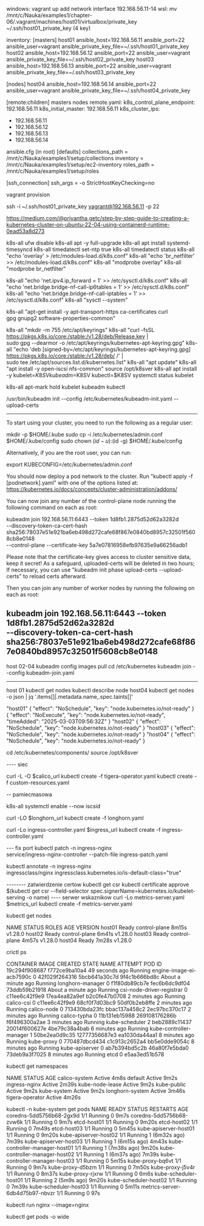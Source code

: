 windows:
vagrant up
add network interface 192.168.56.11-14
wsl:
mv /mnt/c/Nauka/examples1/chapter-06/.vagrant/machines/host01/virtualbox/private_key ~/.ssh/host01_private_key (4 key)
 
inventory:
[masters]
host01 ansible_host=192.168.56.11 ansible_port=22 ansible_user=vagrant ansible_private_key_file=~/.ssh/host01_private_key
host02 ansible_host=192.168.56.12 ansible_port=22 ansible_user=vagrant ansible_private_key_file=~/.ssh/host02_private_key
host03 ansible_host=192.168.56.13 ansible_port=22 ansible_user=vagrant ansible_private_key_file=~/.ssh/host03_private_key

[nodes]
host04 ansible_host=192.168.56.14 ansible_port=22 ansible_user=vagrant ansible_private_key_file=~/.ssh/host04_private_key

[remote:children]
masters
nodes
remote.yaml:
k8s_control_plane_endpoint: 192.168.56.11
k8s_initial_master: 192.168.56.11
k8s_cluster_ips:
  - 192.168.56.11
  - 192.168.56.12
  - 192.168.56.13
  - 192.168.56.14

ansible.cfg (in root)
[defaults]
collections_path = /mnt/c/Nauka/examples1/setup/collections
inventory = /mnt/c/Nauka/examples1/setup/ec2-inventory
roles_path = /mnt/c/Nauka/examples1/setup/roles

[ssh_connection]
ssh_args = -o StrictHostKeyChecking=no

vagrant provision

ssh -i ~/.ssh/host01_private_key vagrant@192.168.56.11 -p 22

https://medium.com/@priyantha.getc/step-by-step-guide-to-creating-a-kubernetes-cluster-on-ubuntu-22-04-using-containerd-runtime-0ead53a8d273

k8s-all ufw disable
 k8s-all apt -y full-upgrade
k8s-all apt install systemd-timesyncd
k8s-all timedatectl set-ntp true
k8s-all timedatectl status
k8s-all "echo 'overlay' > /etc/modules-load.d/k8s.conf"
k8s-all "echo 'br_netfilter' >> /etc/modules-load.d/k8s.conf"
k8s-all "modprobe overlay"
k8s-all "modprobe br_netfilter"

k8s-all "echo 'net.ipv4.ip_forward = 1' >> /etc/sysctl.d/k8s.conf"
k8s-all "echo 'net.bridge.bridge-nf-call-ip6tables = 1' >> /etc/sysctl.d/k8s.conf"
k8s-all "echo 'net.bridge.bridge-nf-call-iptables = 1' >> /etc/sysctl.d/k8s.conf"
k8s-all "sysctl --system"

k8s-all "apt-get install -y apt-transport-https ca-certificates curl \
  gpg gnupg2 software-properties-common"

k8s-all "mkdir -m 755 /etc/apt/keyrings"
k8s-all "curl -fsSL https://pkgs.k8s.io/core:/stable:/v1.28/deb/Release.key | \
 sudo gpg --dearmor -o /etc/apt/keyrings/kubernetes-apt-keyring.gpg"
k8s-all "echo 'deb [signed-by=/etc/apt/keyrings/kubernetes-apt-keyring.gpg] https://pkgs.k8s.io/core:/stable:/v1.28/deb/ /' | \
  sudo tee /etc/apt/sources.list.d/kubernetes.list"
k8s-all "apt update"
k8s-all "apt install -y open-iscsi nfs-common"
source /opt/k8sver
k8s-all apt install -y kubelet=$K8SV kubeadm=$K8SV kubectl=$K8SV
systemctl status kubelet

k8s-all apt-mark hold kubelet kubeadm kubectl

 /usr/bin/kubeadm init --config /etc/kubernetes/kubeadm-init.yaml --upload-certs

-----------------------
To start using your cluster, you need to run the following as a regular user:

  mkdir -p $HOME/.kube
  sudo cp -i /etc/kubernetes/admin.conf $HOME/.kube/config
  sudo chown $(id -u):$(id -g) $HOME/.kube/config

Alternatively, if you are the root user, you can run:

  export KUBECONFIG=/etc/kubernetes/admin.conf

You should now deploy a pod network to the cluster.
Run "kubectl apply -f [podnetwork].yaml" with one of the options listed at:
  https://kubernetes.io/docs/concepts/cluster-administration/addons/

You can now join any number of the control-plane node running the following command on each as root:

  kubeadm join 192.168.56.11:6443 --token 1d8fb1.2875d52d62a3282d \
        --discovery-token-ca-cert-hash sha256:78037e51e921ba6eb498d272cafe68f867e0840bd8957c32501f5608cb8e0148 \
        --control-plane --certificate-key 5a7e07816958efb97635e9a66256adb1

Please note that the certificate-key gives access to cluster sensitive data, keep it secret!
As a safeguard, uploaded-certs will be deleted in two hours; If necessary, you can use
"kubeadm init phase upload-certs --upload-certs" to reload certs afterward.

Then you can join any number of worker nodes by running the following on each as root:

kubeadm join 192.168.56.11:6443 --token 1d8fb1.2875d52d62a3282d \
        --discovery-token-ca-cert-hash sha256:78037e51e921ba6eb498d272cafe68f867e0840bd8957c32501f5608cb8e0148
------------------------------------
host 02-04
kubeadm config images pull
cd /etc/kubernetes
kubeadm join --config kubeadm-join.yaml

-------------------
host 01
 kubectl get nodes
kubectl describe node host04
kubectl get nodes -o json | jq '.items[]|.metadata.name,.spec.taints[]'

"host01"
{
  "effect": "NoSchedule",
  "key": "node.kubernetes.io/not-ready"
}
{
  "effect": "NoExecute",
  "key": "node.kubernetes.io/not-ready",
  "timeAdded": "2025-03-03T09:56:32Z"
}
"host02"
{
  "effect": "NoSchedule",
  "key": "node.kubernetes.io/not-ready"
}
"host03"
{
  "effect": "NoSchedule",
  "key": "node.kubernetes.io/not-ready"
}
"host04"
{
  "effect": "NoSchedule",
  "key": "node.kubernetes.io/not-ready"
}

cd /etc/kubernetes/components/
source /opt/k8sver

---- siec

curl -L -O $calico_url
kubectl create -f tigera-operator.yaml
kubectl create -f custom-resources.yaml

-- pamiecmasowa

k8s-all systemctl enable --now iscsid

curl -LO $longhorn_url
kubectl create -f longhorn.yaml

curl -Lo ingress-controller.yaml $ingress_url
kubectl create -f ingress-controller.yaml

--- fix port
kubectl patch -n ingress-nginx \
 service/ingress-nginx-controller --patch-file ingress-patch.yaml

kubectl annotate -n ingress-nginx \
 ingressclass/nginx ingressclass.kubernetes.io/is-default-class="true"

-------- zatwierdzenie certow
kubectl get csr
kubectl certificate approve $(kubectl get csr --field-selector spec.signerName=kubernetes.io/kubelet-serving -o name)
---- serwer wskaznikow
curl -Lo metrics-server.yaml $metrics_url
kubectl create -f metrics-server.yaml

kubectl get nodes

NAME     STATUS   ROLES           AGE     VERSION
host01   Ready    control-plane   8m15s   v1.28.0
host02   Ready    control-plane   6m41s   v1.28.0
host03   Ready    control-plane   4m57s   v1.28.0
host04   Ready    <none>          7m28s   v1.28.0

crictl ps

CONTAINER           IMAGE               CREATED              STATE               NAME                        ATTEMPT             POD ID
19c294f908687       f772ce9ba10a4       49 seconds ago       Running             engine-image-ei-acb7590c    0                   42f029f264316
5bcb641a30c7d       9f4c1b666bd8c       About a minute ago   Running             longhorn-manager            0                   f1f80db89cb7e
fec6b6dc9df04       73ddb59b21918       About a minute ago   Running             csi-node-driver-registrar   0                   c11ee6c42f9e9
17ea4ea82a9ef       b2c0fe47b0708       2 minutes ago        Running             calico-csi                  0                   c11ee6c42f9e9
68cf0f7d03bc9       50df0b2eb8ffe       2 minutes ago        Running             calico-node                 0                   713430bda23fc
bbac137a458c2       2ec97bc370c17       2 minutes ago        Running             calico-typha                0                   11b131eb15988
269108176286b       f6f496300a2ae       3 minutes ago        Running             kube-scheduler              2                   beb2889c11437
20014f600627e       4be79c38a4bab       6 minutes ago        Running             kube-controller-manager     1                   50be2ea0d9c35
12777356687e3       ea1030da44aa1       8 minutes ago        Running             kube-proxy                  0                   770487dbcd434
c1c913c2652a4       bb5e0dde9054c       8 minutes ago        Running             kube-apiserver              0                   ab7b394bd5c2b
46a80f7e5bda0       73deb9a3f7025       8 minutes ago        Running             etcd                        0                   e5aa3ed51b578

kubectl get namespaces

NAME              STATUS   AGE
calico-system     Active   4m8s
default           Active   9m2s
ingress-nginx     Active   2m39s
kube-node-lease   Active   9m2s
kube-public       Active   9m2s
kube-system       Active   9m2s
longhorn-system   Active   3m46s
tigera-operator   Active   4m26s

kubectl -n kube-system get pods
NAME                              READY   STATUS    RESTARTS        AGE
coredns-5dd5756b68-2gx9d          1/1     Running   0               9m7s
coredns-5dd5756b68-zvw6k          1/1     Running   0               9m7s
etcd-host01                       1/1     Running   0               9m20s
etcd-host02                       1/1     Running   0               7m49s
etcd-host03                       1/1     Running   0               5m45s
kube-apiserver-host01             1/1     Running   0               9m20s
kube-apiserver-host02             1/1     Running   1 (6m32s ago)   7m39s
kube-apiserver-host03             1/1     Running   1 (6m15s ago)   4m43s
kube-controller-manager-host01    1/1     Running   1 (7m38s ago)   9m20s
kube-controller-manager-host02    1/1     Running   1 (6m37s ago)   7m39s
kube-controller-manager-host03    1/1     Running   0               5m15s
kube-proxy-bq6vt                  1/1     Running   0               9m7s
kube-proxy-d5bzm                  1/1     Running   0               7m50s
kube-proxy-j5v4r                  1/1     Running   0               8m37s
kube-proxy-rjxrw                  1/1     Running   0               6m6s
kube-scheduler-host01             1/1     Running   2 (5m9s ago)    9m20s
kube-scheduler-host02             1/1     Running   0               7m39s
kube-scheduler-host03             1/1     Running   0               5m11s
metrics-server-6db4d75b97-nbvzr   1/1     Running   0               97s

kubectl run nginx --image=nginx

kubectl get pods -o wide